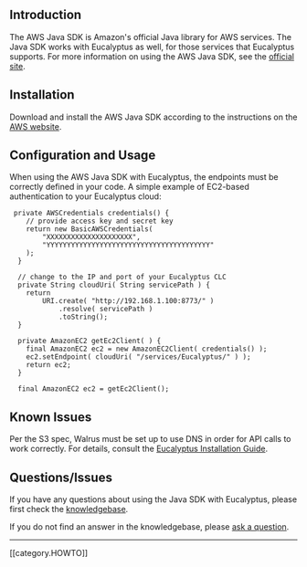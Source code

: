 ## Introduction

The AWS Java SDK is Amazon's official Java library for AWS services. The Java SDK works with Eucalyptus as well, for those services that Eucalyptus supports.  For more information on using the AWS Java SDK, see the [official site](http://aws.amazon.com/sdkforjava/).

## Installation

Download and install the AWS Java SDK according to the instructions on the [AWS website](http://aws.amazon.com/sdkforjava/).

## Configuration and Usage

When using the AWS Java SDK with Eucalyptus, the endpoints must be correctly defined in your code. A simple example of EC2-based authentication to your Eucalyptus cloud:

```
 private AWSCredentials credentials() {
    // provide access key and secret key
    return new BasicAWSCredentials(
        "XXXXXXXXXXXXXXXXXXXXX",
        "YYYYYYYYYYYYYYYYYYYYYYYYYYYYYYYYYYYYYYYY"
    );
  }

  // change to the IP and port of your Eucalyptus CLC
  private String cloudUri( String servicePath ) {
    return
        URI.create( "http://192.168.1.100:8773/" )
            .resolve( servicePath )
            .toString();
  }

  private AmazonEC2 getEc2Client( ) {
    final AmazonEC2 ec2 = new AmazonEC2Client( credentials() );
    ec2.setEndpoint( cloudUri( "/services/Eucalyptus/" ) );
    return ec2;
  }

  final AmazonEC2 ec2 = getEc2Client();
```

## Known Issues

Per the S3 spec, Walrus must be set up to use DNS in order for API calls to work correctly. For details, consult the [Eucalyptus Installation Guide](http://www.eucalyptus.com/docs/eucalyptus/latest/install-guide/setting_up_dns.html).

## Questions/Issues

If you have any questions about using the Java SDK with Eucalyptus, please first check the [knowledgebase](https://engage.eucalyptus.com/customer/portal/articles/search?q=Java%20SDK).  

If you do not find an answer in the knowledgebase, please [ask a question](https://engage.eucalyptus.com/customer/portal/questions/new?q=Java%20SDK).

***
[[category.HOWTO]]